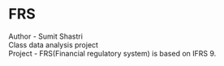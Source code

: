 # FRS
Author - Sumit Shastri<br>
Class data analysis project
<br>
Project - FRS(Financial regulatory system) is based on IFRS 9.
